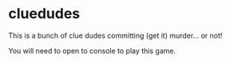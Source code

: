# cluedudes

This is a bunch of clue dudes committing (get it) murder... or not!

You will need to open to console to play this game.
